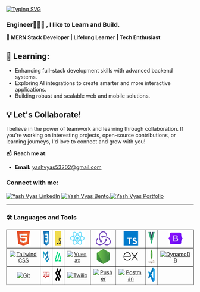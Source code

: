 [![Typing SVG](https://readme-typing-svg.herokuapp.com?color=%2338C2FF&size=24&vCenter=true&width=500&height=28&lines=Hey+there%2C+I'm+Yash+Vyas)](https://git.io/typing-svg)

###  Engineer👨🏻‍💻 , I like to Learn and Build.
**🚀 MERN Stack Developer | Lifelong Learner | Tech Enthusiast**


## 🌱 Learning:
- Enhancing full-stack development skills with advanced backend systems.  
- Exploring AI integrations to create smarter and more interactive applications.  
- Building robust and scalable web and mobile solutions.  


## 💡 Let's Collaborate!
I believe in the power of teamwork and learning through collaboration. If you're working on interesting projects, open-source contributions, or learning journeys, I'd love to connect and grow with you!  

📬 **Reach me at:**  
- **Email:** yashvyas53202@gmail.com  

### Connect with me:

<p align="left">
<a href="https://www.linkedin.com/in/yash503/" target="_blank"><img align="center" src="https://img.shields.io/badge/linkedin-%231E77B5.svg?&style=for-the-badge&logo=linkedin&logoColor=white" alt="Yash Vyas LinkedIn" height="30" width="120" /></a>
<a href="https://bento.me/yash-vyas" target="_blank">
  <img align="center" 
       src="https://img.shields.io/badge/Bento-0073e6?style=for-the-badge&logo=Bento&logoColor=white&color=000000" 
       alt="Yash Vyas Bento" 
       height="30" 
       width="100" />
</a>
<a href="https://yashh503.vercel.app/" target="_blank"><img align="center" src="https://img.shields.io/badge/Portfolio-%2316A085.svg?&style=for-the-badge&logo=vercel&logoColor=white" alt="Yash Vyas Portfolio" height="30" width="120" /></a>
</p>
<hr />

### 🛠️ Languages and Tools

<table border="1" cellpadding="10" cellspacing="0" style="border-collapse: collapse; width: 100%; text-align: center;">
  <tr>
    <td><a href="https://developer.mozilla.org/en-US/docs/Web/HTML" target="_blank"><img src="https://raw.githubusercontent.com/devicons/devicon/master/icons/html5/html5-original.svg" alt="HTML5" width="40" height="40"></a></td>
    <td><a href="https://developer.mozilla.org/en-US/docs/Web/CSS" target="_blank"><img src="https://raw.githubusercontent.com/devicons/devicon/master/icons/css3/css3-original.svg" alt="CSS3" width="40" height="40"></a></td>
    <td><a href="https://developer.mozilla.org/en-US/docs/Web/JavaScript" target="_blank"><img src="https://raw.githubusercontent.com/devicons/devicon/master/icons/javascript/javascript-original.svg" alt="JavaScript" width="40" height="40"></a></td>
    <td><a href="https://reactjs.org/" target="_blank"><img src="https://raw.githubusercontent.com/devicons/devicon/master/icons/react/react-original.svg" alt="React.js" width="40" height="40"></a></td>
    <td><a href="https://redux.js.org/" target="_blank"><img src="https://raw.githubusercontent.com/devicons/devicon/master/icons/redux/redux-original.svg" alt="Redux" width="40" height="40"></a></td>
    <td><a href="https://www.typescriptlang.org/" target="_blank"><img src="https://raw.githubusercontent.com/devicons/devicon/master/icons/typescript/typescript-original.svg" alt="TypeScript" width="40" height="40"></a></td>
    <td><a href="https://vuejs.org/" target="_blank"><img src="https://raw.githubusercontent.com/devicons/devicon/master/icons/vuejs/vuejs-original.svg" alt="Vue.js" width="40" height="40"></a></td>
    <td><a href="https://getbootstrap.com/" target="_blank"><img src="https://raw.githubusercontent.com/devicons/devicon/master/icons/bootstrap/bootstrap-original.svg" alt="Bootstrap" width="40" height="40"></a></td>
  </tr>
  <tr>
    <td><a href="https://tailwindcss.com/" target="_blank"><img src="https://www.svgrepo.com/show/374118/tailwind.svg" alt="Tailwind CSS" width="40" height="40"></a></td>
    <td><a href="https://material-ui.com/" target="_blank"><img src="https://raw.githubusercontent.com/devicons/devicon/master/icons/materialui/materialui-original.svg" alt="Material UI" width="40" height="40"></a></td>
    <td><a href="https://nuxtjs.org/" target="_blank"><img src="https://raw.githubusercontent.com/nuxt/modules/main/icons/nuxt.svg" alt="Nuxt.js" width="40" height="40"></a></td>
    <td><a href="https://vuesax.com/" target="_blank"><img src="https://lusaxweb.github.io/vuesax/vuesax-logo-beta.png" alt="Vuesax" width="40" height="40"></a></td>
    <td><a href="https://nodejs.org/" target="_blank"><img src="https://raw.githubusercontent.com/devicons/devicon/master/icons/nodejs/nodejs-original.svg" alt="Node.js" width="40" height="40"></a></td>
    <td><a href="https://expressjs.com/" target="_blank"><img src="https://raw.githubusercontent.com/devicons/devicon/master/icons/express/express-original.svg" alt="Express.js" width="40" height="40"></a></td>
    <td><a href="https://www.mongodb.com/" target="_blank"><img src="https://raw.githubusercontent.com/devicons/devicon/master/icons/mongodb/mongodb-original-wordmark.svg" alt="MongoDB" width="40" height="40"></a></td>
    <td><a href="https://aws.amazon.com/dynamodb/" target="_blank"><img src="https://upload.wikimedia.org/wikipedia/commons/f/fd/DynamoDB.png" alt="DynamoDB" width="40" height="40"></a></td>  
</tr>
  <tr>
    <td><a href="https://git-scm.com/" target="_blank"><img src="https://www.vectorlogo.zone/logos/git-scm/git-scm-icon.svg" alt="Git" width="40" height="40"></a></td>
    <td><a href="https://www.npmjs.com/" target="_blank"><img src="https://raw.githubusercontent.com/devicons/devicon/master/icons/npm/npm-original-wordmark.svg" alt="npm" width="40" height="40"></a></td>
       <td><a href="https://capacitorjs.com/" target="_blank"><img src="https://raw.githubusercontent.com/ionic-team/ionicons/main/src/svg/logo-capacitor.svg" alt="Capacitor" width="40" height="40"></a></td>
    <td><a href="https://www.twilio.com/" target="_blank"><img src="https://static-00.iconduck.com/assets.00/twilio-icon-512x512-bm2sbpa4.png" alt="Twilio" width="40" height="40"></a></td>
    <td><a href="https://pusher.com/" target="_blank"><img src="https://avatars.githubusercontent.com/u/739550?s=200&v=4" alt="Pusher" width="40" height="40"></a></td>
    <td><a href="https://www.postman.com/" target="_blank"><img src="https://www.svgrepo.com/show/354202/postman-icon.svg" alt="Postman" width="40" height="40"></a></td>
    <td><a href="https://code.visualstudio.com/" target="_blank"><img src="https://raw.githubusercontent.com/devicons/devicon/master/icons/vscode/vscode-original.svg" alt="VS Code" width="40" height="40"></a></td>
    <td></td>
  </tr>
</table>
